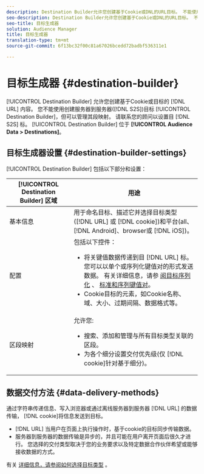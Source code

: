```yaml
---
description: Destination Builder允许您创建基于Cookie或DNL的URL目标。 不能使用Destination builder创建服务器到服务器(S2S)目标，但可以管理其区段映射。 请与顾问联系以设置S2S目标。 目标生成器位于“受众数据”>“目标”中。
seo-description: Destination Builder允许您创建基于Cookie或DNL的URL目标。 不能使用Destination builder创建服务器到服务器(S2S)目标，但可以管理其区段映射。 请与顾问联系以设置S2S目标。 目标生成器位于“受众数据”>“目标”中。
seo-title: 目标生成器
solution: Audience Manager
title: 目标生成器
translation-type: tm+mt
source-git-commit: 6f13bc32f00c81a67026bcedd72badbf536311e1

---
```



# 目标生成器 {#destination-builder}

[!UICONTROL Destination Builder] 允许您创建基于Cookie或目标的 [!DNL URL] 内容。 您不能使用创建服务器到服务器([!DNL S2S])目标 [!UICONTROL Destination Builder]，但可以管理其段映射。 请联系您的顾问以设置目 [!DNL S2S] 标。 [!UICONTROL Destination Builder] 位于 **[!UICONTROL Audience Data > Destinations]**。

## 目标生成器设置 {#destination-builder-settings}

<!-- destination-builder.xml -->

[!UICONTROL Destination Builder] 包括以下部分和设置：

| [!UICONTROL Destination Builder] 区域 | 用途 |
|--- |--- |
| 基本信息 | 用于命名目标、描述它并选择目标类型([!DNL URL] 或 [!DNL cookie])和平台(all、 [!DNL Android]、browser或 [!DNL iOS])。 |
| 配置 | 包括以下控件： <br/><ul><li>将关键值数据传递到目 [!DNL URL] 标。 您可以以单个或序列化键值对的形式发送数据。 有关详细信息，请参 [阅目标序列化](../../features/destinations/key-value-pairs.md#destination-serialized) 、 [标准和序列键值对](../../features/destinations/key-value-pairs.md)。 </li><li>Cookie目标的元素，如Cookie名称、域、大小、过期间隔、数据格式等。</li></ul> |
| 区段映射 | 允许您: <br/><ul><li>搜索、添加和管理与所有目标类型关联的区段。 </li><li>为各个细分设置交付优先级(仅 [!DNL cookie]针对基于细分)。</li></ul> |

## 数据交付方法 {#data-delivery-methods}

通过字符串传递信息、写入浏览器或通过离线服务器到服务器 [!DNL URL] 的数据传输， [!DNL cookie]将信息发送到目标。

* [!DNL URL] 当用户在页面上执行操作时，基于cookie的目标同步传输数据。
* 服务器到服务器的数据传输是异步的，并且可能在用户离开页面后很久才进行。 您选择的交付类型取决于您的业务要求以及特定数据合作伙伴希望或能够接收数据的方式。

有关 [详细信息，请参阅如何选择目标类型](../../features/destinations/destinations.md) 。